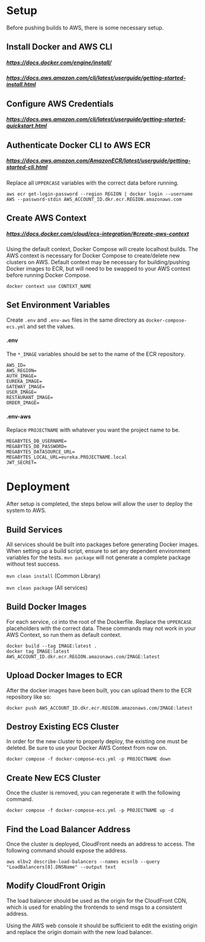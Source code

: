 # Setup

Before pushing builds to AWS, there is some necessary setup.

## Install Docker and AWS CLI

##### https://docs.docker.com/engine/install/
##### https://docs.aws.amazon.com/cli/latest/userguide/getting-started-install.html

## Configure AWS Credentials

##### https://docs.aws.amazon.com/cli/latest/userguide/getting-started-quickstart.html

## Authenticate Docker CLI to AWS ECR

##### https://docs.aws.amazon.com/AmazonECR/latest/userguide/getting-started-cli.html

Replace all `UPPERCASE` variables with the correct data before running.

`aws ecr get-login-password --region REGION | docker login --username AWS --password-stdin AWS_ACCOUNT_ID.dkr.ecr.REGION.amazonaws.com`

## Create AWS Context

##### https://docs.docker.com/cloud/ecs-integration/#create-aws-context

Using the default context, Docker Compose will create localhost builds. The AWS context is necessary for Docker Compose to create/delete new clusters on AWS. Default context may be necessary for building/pushing Docker images to ECR, but will need to be swapped to your AWS context before running Docker Compose.

`docker context use CONTEXT_NAME`

## Set Environment Variables

Create `.env` and `.env-aws` files in the same directory as `docker-compose-ecs.yml` and set the values.

#### .env

The `*_IMAGE` variables should be set to the name of the ECR repository.

```
AWS_ID=
AWS_REGION=
AUTH_IMAGE=
EUREKA_IMAGE=
GATEWAY_IMAGE=
USER_IMAGE=
RESTAURANT_IMAGE=
ORDER_IMAGE=
```

#### .env-aws

Replace `PROJECTNAME` with whatever you want the project name to be.

```
MEGABYTES_DB_USERNAME=
MEGABYTES_DB_PASSWORD=
MEGABYTES_DATASOURCE_URL=
MEGABYTES_LOCAL_URL=eureka.PROJECTNAME.local
JWT_SECRET=
```

# Deployment

After setup is completed, the steps below will allow the user to deploy the system to AWS.

## Build Services

All services should be built into packages before generating Docker images. When setting up a build script, ensure to set any dependent environment variables for the tests. `mvn package` will not generate a complete package without test success.

`mvn clean install` (Common Library)

`mvn clean package` (All services)

## Build Docker Images

For each service, `cd` into the root of the Dockerfile. Replace the `UPPERCASE` placeholders with the correct data. These commands may not work in your AWS Context, so run them as default context.

```
docker build --tag IMAGE:latest .
docker tag IMAGE:latest AWS_ACCOUNT_ID.dkr.ecr.REGION.amazonaws.com/IMAGE:latest
```

## Upload Docker Images to ECR

After the docker images have been built, you can upload them to the ECR repository like so:

`docker push AWS_ACCOUNT_ID.dkr.ecr.REGION.amazonaws.com/IMAGE:latest`

## Destroy Existing ECS Cluster

In order for the new cluster to properly deploy, the existing one must be deleted. Be sure to use your Docker AWS Context from now on.

`docker compose -f docker-compose-ecs.yml -p PROJECTNAME down`

## Create New ECS Cluster

Once the cluster is removed, you can regenerate it with the following command.

`docker compose -f docker-compose-ecs.yml -p PROJECTNAME up -d`

## Find the Load Balancer Address

Once the cluster is deployed, CloudFront needs an address to access. The following command should expose the address.

`aws elbv2 describe-load-balancers --names ecsnlb --query "LoadBalancers[0].DNSName" --output text`

## Modify CloudFront Origin

The load balancer should be used as the origin for the CloudFront CDN, which is used for enabling the frontends to send msgs to a consistent address.

Using the AWS web console it should be sufficient to edit the existing origin and replace the origin domain with the new load balancer.
